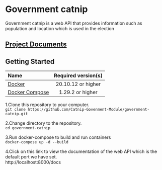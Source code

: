 # Government catnip
Government catnip is a web API that provides information such as population and  location which is used in the election

## [Project Documents](https://catnip-govenment-module.github.io/government-catnip/#/)
## Getting Started
| Name      | Required version(s) |
| :---      |    :----:   |
| [Docker](https://docs.docker.com/get-docker/)    | 20.10.12 or higher      |
| [Docker Compose](https://docs.docker.com/compose/install/#install-compose)| 1.29.2 or higher |

1.Clone this repository to your computer.  
```git clone https://github.com/Catnip-Govenment-Module/government-catnip.git```  

2.Change directory to the repository.  
```cd government-catnip```  

3.Run docker-compose to build and run containers  
```docker-compose up -d --build```  

4.Click on this link to view the documentation of the web API which is the default port we have set.    
  http://localhost:8000/docs  

